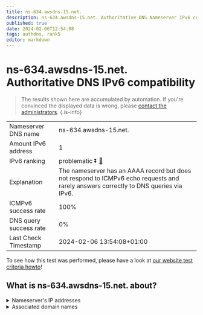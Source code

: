 ```yaml
---
title: ns-634.awsdns-15.net.
description: ns-634.awsdns-15.net. Authoritative DNS Nameserver IPv6 compatibility
published: true
date: 2024-02-06T12:54:08
tags: authdns, rank5
editor: markdown
---
```


# ns-634.awsdns-15.net. Authoritative DNS IPv6 compatibility

> The results shown here are accumulated by automation. If you're convinced the displayed data is wrong, please [contact the administrators](/howto/chat). 
{.is-info}




|   |   |
| - | - |
| Nameserver DNS name | ns-634.awsdns-15.net.
| Amount IPv6 address | 1
| IPv6 ranking | problematic :arrow_double_down: [🔗](/howto/ranking) |
| Explanation | The nameserver has an AAAA record but does not respond to ICMPv6 echo requests and rarely answers correctly to DNS queries via IPv6. |
| ICMPv6 success rate | 100%|
| DNS query success rate | 0% |
| Last Check Timestamp | 2024-02-06 13:54:08+01:00 |

To see how this test was performed, please have a look at [our website test criteria howto](/howto/testcriteria/authdns)!


## What is ns-634.awsdns-15.net. about?




<details>
<summary>Nameserver's IP addresses</summary>

2600:9000:5302:7a00::1

</details>



<details>
<summary>Associated domain names</summary>

www.hannover-rueck.de

</details>
